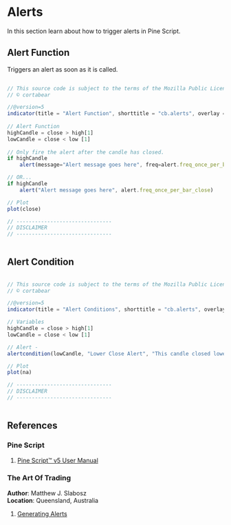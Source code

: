 # Alerts  
In this section learn about how to trigger alerts in Pine Script.  
  
## Alert Function  
Triggers an alert as soon as it is called.  
  
```js
  
// This source code is subject to the terms of the Mozilla Public License 2.0 at https://mozilla.org/MPL/2.0/
// © cortabear

//@version=5
indicator(title = "Alert Function", shorttitle = "cb.alerts", overlay = false)  
  
// Alert Function  
highCandle = close > high[1]
lowCandle = close < low [1] 
  
// Only fire the alert after the candle has closed.
if highCandle
    alert(message="Alert message goes here", freq=alert.freq_once_per_bar_close)

// OR...
if highCandle
    alert("Alert message goes here", alert.freq_once_per_bar_close)

// Plot  
plot(close)  

// ------------------------------- 
// DISCLAIMER  
// -------------------------------
  
```  
  
## Alert Condition    
```js
  
// This source code is subject to the terms of the Mozilla Public License 2.0 at https://mozilla.org/MPL/2.0/
// © cortabear

//@version=5
indicator(title = "Alert Conditions", shorttitle = "cb.alerts", overlay = false)  

// Variables  
highCandle = close > high[1]
lowCandle = close < low [1] 

// Alert - 
alertcondition(lowCandle, "Lower Close Alert", "This candle closed lower than the previous candle. Current closing price: {{close}}")

// Plot  
plot(na)  

// ------------------------------- 
// DISCLAIMER  
// -------------------------------
  
```  
  

## References  
  
### Pine Script    
1. [Pine Script™ v5 User Manual](https://www.tradingview.com/pine-script-docs/en/v5/index.html) 

### The Art Of Trading  
**Author**: Matthew J. Slabosz  
**Location**: Queensland, Australia  
  
1. [Generating Alerts](https://youtu.be/HYyuYgPRLpc?list=PLSP_1DBafH-ES8Fw_noPA8d3dNxScysjc&t=5753)  